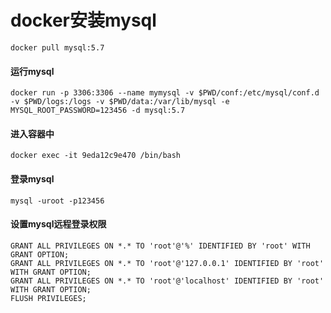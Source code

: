 # docker安装mysql

	docker pull mysql:5.7

#### 运行mysql

	docker run -p 3306:3306 --name mymysql -v $PWD/conf:/etc/mysql/conf.d -v $PWD/logs:/logs -v $PWD/data:/var/lib/mysql -e MYSQL_ROOT_PASSWORD=123456 -d mysql:5.7

#### 进入容器中

	docker exec -it 9eda12c9e470 /bin/bash

#### 登录mysql

	mysql -uroot -p123456

#### 设置mysql远程登录权限

	GRANT ALL PRIVILEGES ON *.* TO 'root'@'%' IDENTIFIED BY 'root' WITH GRANT OPTION;
	GRANT ALL PRIVILEGES ON *.* TO 'root'@'127.0.0.1' IDENTIFIED BY 'root' WITH GRANT OPTION;
	GRANT ALL PRIVILEGES ON *.* TO 'root'@'localhost' IDENTIFIED BY 'root' WITH GRANT OPTION;
	FLUSH PRIVILEGES;